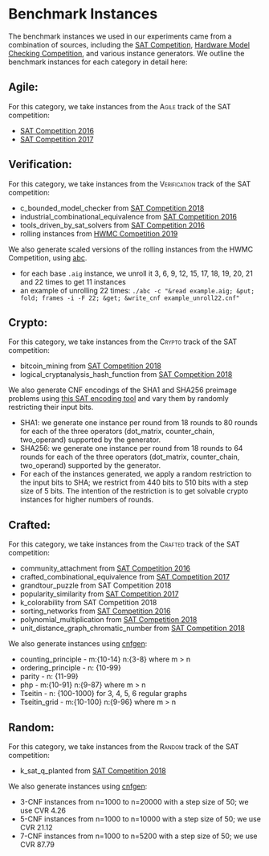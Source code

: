 # Benchmark Instances
The benchmark instances we used in our experiments came from a combination of sources, including the [SAT Competition](http://www.satcompetition.org/), [Hardware Model Checking Competition](http://fmv.jku.at/hwmcc/), and various instance generators.
We outline the benchmark instances for each category in detail here:

## Agile:
For this category, we take instances from the <span style="font-variant:small-caps;">Agile</span> track of the SAT competition:
* [SAT Competition 2016](https://baldur.iti.kit.edu/sat-competition-2016/index.php?cat=downloads)
* [SAT Competition 2017](https://baldur.iti.kit.edu/sat-competition-2017/index.php?cat=downloads)
  
## Verification:
For this category, we take instances from the <span style="font-variant:small-caps;">Verification</span> track of the SAT competition:
* c_bounded_model_checker from [SAT Competition 2018](http://www.satcompetition.org/)
* industrial_combinational_equivalence from [SAT Competition 2016](https://baldur.iti.kit.edu/sat-competition-2016/index.php?cat=downloads)
* tools_driven_by_sat_solvers from [SAT Competition 2016](https://baldur.iti.kit.edu/sat-competition-2016/index.php?cat=downloads)
* rolling instances from [HWMC Competition 2019](http://fmv.jku.at/hwmcc19/#benchmarks)

We also generate scaled versions of the rolling instances from the HWMC Competition, using [abc](https://people.eecs.berkeley.edu/~alanmi/abc/).
* for each base `.aig` instance, we unroll it 3, 6, 9, 12, 15, 17, 18, 19, 20, 21 and 22 times to get 11 instances
* an example of unrolling 22 times: `./abc -c "&read example.aig; &put; fold; frames -i -F 22; &get; &write_cnf example_unroll22.cnf" `

## Crypto:
For this category, we take instances from the <span style="font-variant:small-caps;">Crypto</span> track of the SAT competition:
* bitcoin_mining from [SAT Competition 2018](http://www.satcompetition.org/)
* logical_cryptanalysis_hash_function from [SAT Competition 2018](http://www.satcompetition.org/)

We also generate CNF encodings of the SHA1 and SHA256 preimage problems using [this SAT encoding tool](https://github.com/saeednj/SAT-encoding) and vary them by randomly restricting their input bits.
* SHA1: we generate one instance per round from 18 rounds to 80 rounds for each of the three operators (dot_matrix, counter_chain, two_operand) supported by the generator.
* SHA256: we generate one instance per round from 18 rounds to 64 rounds for each of the three operators (dot_matrix, counter_chain, two_operand) supported by the generator.
* For each of the instances generated, we apply a random restriction to the input bits to SHA; we restrict from 440 bits to 510 bits with a step size of 5 bits. The intention of the restriction is to get solvable crypto instances for higher numbers of rounds.
	
## Crafted:
For this category, we take instances from the <span style="font-variant:small-caps;">Crafted</span> track of the SAT competition:
* community_attachment from [SAT Competition 2016](https://baldur.iti.kit.edu/sat-competition-2016/index.php?cat=downloads)
* crafted_combinational_equivalence from [SAT Competition 2017](https://baldur.iti.kit.edu/sat-competition-2017/index.php?cat=downloads)
* grandtour_puzzle from SAT Competition 2018
* popularity_similarity from [SAT Competition 2017](https://baldur.iti.kit.edu/sat-competition-2017/index.php?cat=downloads)
* k_colorability from SAT Competition 2018
* sorting_networks from [SAT Competition 2016](https://baldur.iti.kit.edu/sat-competition-2016/index.php?cat=downloads)
* polynomial_multiplication from [SAT Competition 2018](http://www.satcompetition.org/)
* unit_distance_graph_chromatic_number from [SAT Competition 2018](http://www.satcompetition.org/)

We also generate instances using [cnfgen](https://massimolauria.net/cnfgen/):
* counting_principle - m:{10-14} n:{3-8} where m > n 
* ordering_principle - n: {10-99}
* parity - n: {11-99}
* php - m:{10-91} n:{9-87} where m > n
* Tseitin - n: {100-1000} for 3, 4, 5, 6 regular graphs
* Tseitin_grid - m:{10-100} n:{9-96} where m > n
    
## Random:
For this category, we take instances from the <span style="font-variant:small-caps;">Random</span> track of the SAT competition:
* k_sat_q_planted from [SAT Competition 2018](http://www.satcompetition.org/)

We also generate instances using [cnfgen](https://massimolauria.net/cnfgen/):
* 3-CNF instances from n=1000 to n=20000 with a step size of 50; we use CVR 4.26
* 5-CNF instances from n=1000 to n=10000 with a step size of 50; we use CVR 21.12
* 7-CNF instances from n=1000 to n=5200 with a step size of 50; we use CVR 87.79
